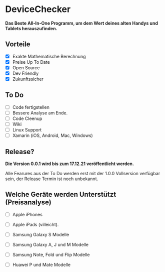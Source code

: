 # DeviceChecker

**Das Beste All-In-One Programm, um dem Wert deines alten Handys und Tablets herauszufinden.**

## Vorteile

- [X] Exakte Mathematische Berechnung
- [X] Preise Up To Date
- [X] Open Source
- [X] Dev Friendly
- [X] Zukunftssicher

## To Do
- [ ] Code fertigstellen
- [ ] Bessere Analyse am Ende.
- [ ] Code Cleenup
- [ ] Wiki
- [ ] Linux Support
- [ ] Xamarin (iOS, Android, Mac, Windows)

## Release?

**Die Version 0.0.1 wird bis zum 17.12.21 veröffentlicht werden.**

Alle Fearures aus der To Do werden erst mit der 1.0.0 Vollsersion verfügbar sein, der Release Termin ist noch unbekannt.

## Welche Geräte werden Unterstützt (Preisanalyse)
- [ ] Apple iPhones
- [ ] Apple iPads (villeicht).
- [ ] Samsung Galaxy S Modelle
- [ ] Samsung Galaxy A, J  und M Modelle
- [ ] Samsung Note, Fold und Flip Modelle
- [ ] Huawei P und Mate Modelle

